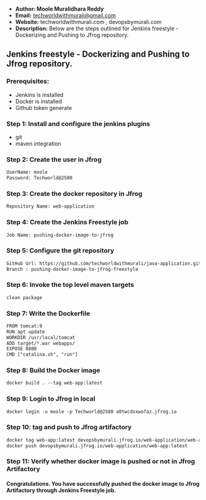 + <b>Author: Moole Muralidhara Reddy</b></br>
+ <b>Email:</b> techworldwithmurali@gmail.com</br>
+ <b>Website:</b> techworldwithmurali.com , devopsbymurali.com</br>
+ <b>Description:</b> Below are the steps outlined for Jenkins freestyle - Dockerizing and Pushing to Jfrog repository.</br>

## Jenkins freestyle - Dockerizing and Pushing to Jfrog repository.

### Prerequisites:
  + Jenkins is installed
  + Docker is installed
  + Github token generate

### Step 1: Install and configure the jenkins plugins
  + git
  + maven integration
  
### Step 2: Create the user in Jfrog
```xml
UserName: moole
Password: Techworld@2580
```
### Step 3: Create the docker repository in Jfrog
```xml
Repository Name: web-application
```
### Step 4: Create the Jenkins Freestyle job
```xml
Job Name: pushing-docker-image-to-jfrog
```

### Step 5: Configure the git repository
```xml
GitHub Url: https://github.com/techworldwithmurali/java-application.git
Branch : pushing-docker-image-to-jfrog-freestyle
```

### Step 6: Invoke the top level maven targets
```xml
clean package
```
### Step 7: Write the Dockerfile
```xml
FROM tomcat:9
RUN apt update
WORKDIR /usr/local/tomcat
ADD target/*.war webapps/
EXPOSE 8080
CMD ["catalina.sh", "run"]
```
### Step 8: Build the Docker image
```xml
docker build . --tag web-app:latest
```
### Step 9: Login to Jfrog in local
```xml
docker login -u moole -p Techworld@2580 a0twcdxxwofaz.jfrog.io
```
### Step 10: tag and push to Jfrog artifactory
```xml
docker tag web-app:latest devopsbymurali.jfrog.io/web-application/web-app:latest
docker push devopsbymurali.jfrog.io/web-application/web-app:latest
```
### Step 11: Verify whether docker image is pushed or not in Jfrog Artifactory

#### Congratulations. You have successfully pushed the docker image to Jfrog Artifactory through Jenkins Freestyle job.
